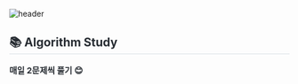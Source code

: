 ![header](https://capsule-render.vercel.app/api?type=waving&color=gradient&height=300&section=header&text=YOONSEO's%20GITHUB)

<div style="text-align: left;"> 
    <h2 style="border-bottom: 1px solid #d8dee4; color: #282d33;"> 📚 Algorithm Study </h2>  
    <div style="font-weight: 700; font-size: 15px; text-align: left; color: #282d33;"> 매일 2문제씩 풀기 😊 </div> 
</div>
    
